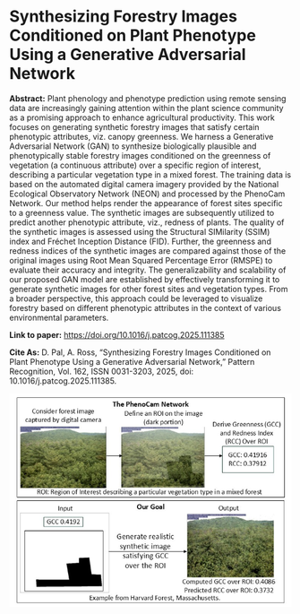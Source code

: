 <h1>Synthesizing Forestry Images Conditioned on Plant Phenotype Using a Generative Adversarial Network</h1>
<b>Abstract:</b> Plant phenology and phenotype prediction using remote sensing data are increasingly gaining attention within the plant science community as a promising approach to enhance agricultural productivity. This work focuses on generating synthetic forestry images that satisfy certain phenotypic attributes, viz. canopy greenness. We harness a Generative Adversarial Network (GAN) to synthesize biologically plausible and phenotypically stable forestry images conditioned on the greenness of vegetation (a continuous attribute) over a specific region of interest, describing a particular vegetation type in a mixed forest. The training data is based on the automated digital camera imagery provided by the National Ecological Observatory Network (NEON) and processed by the PhenoCam Network. Our method helps render the appearance of forest sites specific to a greenness value. The synthetic images are subsequently utilized to predict another phenotypic attribute, viz., redness of plants. The quality of the synthetic images is assessed using the Structural SIMilarity (SSIM) index and Fréchet Inception Distance (FID). Further, the greenness and redness indices of the synthetic images are compared against those of the original images using Root Mean Squared Percentage Error (RMSPE) to evaluate their accuracy and integrity. The generalizability and scalability of our proposed GAN model are established by effectively transforming it to generate synthetic images for other forest sites and vegetation types. From a broader perspective, this approach could be leveraged to visualize forestry based on different phenotypic attributes in the context of various environmental parameters.

<b>Link to paper:</b>  https://doi.org/10.1016/j.patcog.2025.111385

<b>Cite As:</b> D. Pal, A. Ross, “Synthesizing Forestry Images Conditioned on Plant Phenotype Using a Generative Adversarial Network,” Pattern Recognition, Vol. 162, ISSN 0031-3203, 2025, doi: 10.1016/j.patcog.2025.111385. 

<p align="center">
  <img src="figures/Goal.jpg" alt="Image not available.">
</p>

